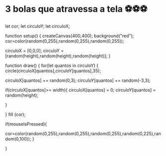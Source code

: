 # 3 bolas que atravessa a tela ⚽⚽⚽
let cor;
let circuloY;
let circuloX;

function setup() {
  createCanvas(400,400);
  background("red");
  cor=color(random(0,255),random(0,255),random(0,255));
  
circuloX = [0,0,0];
circuloY = [random(height),random(height),random(height)];
}

function draw() {
for(let quantos in circuloY) {
  circle(circuloX[quantos],circuloY[quantos],35);
  
  circuloX[quantos] += random(0,3);
  circuloY[quantos] += random(-3,3);
  
  if(circuloX[quantos]>= width){
    circuloX[quantos] = 0;
    circuloY[quantos] = random(height);
    
    
}
  
  
}
  fill (cor);
  
  
  
  if(mouseIsPressed){
 
  cor=color(random(0,255),random(0,255),random(0,255),random(0,225),random(0,100));
  }
  
    
    
}
